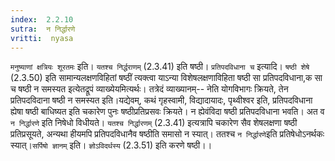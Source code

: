 ```yaml
---
index:  2.2.10
sutra:  न निर्द्धारणे
vritti:  nyasa
---
```


`मनुष्याणां क्षत्रियः शूरतमः` इति। `यतश्च निर्द्धराणम्` (2.3.41) इति षष्ठी। `प्रतिपदविधाना च` इत्यादि। `षष्ठी शेषे` (2.3.50) इति सामान्यलक्षणविहितां षष्ठीं त्यक्त्वा याऽन्या विशेषलक्षणाविहिता षष्ठी सा प्रतिपदविधाना,क सा च षष्ठी न समस्यत इत्येतद्रूपं व्याख्येयमित्यर्थः। तत्रेदं व्याख्यानम्-- नेति योगविभागः क्रियते, तेन प्रतिपदविदाना षष्ठी न समस्यत इति।यद्येवम्, कथं गृहस्वामी, विद्यादायादः, पृथ्वीश्वर इति, प्रतिपदविधाना ह्येषा षष्ठी बाधिष्यत इति चकारेण पुनः षष्ठीप्रतिप्रसवः क्रियते। न ह्येवंविदा षष्ठी प्रतिपदविधाना भवति। अत व `न निर्द्धारणे` इति निषेधो विधीयते। `यतश्च निर्द्धारणम्` (2.3.41) इत्यत्रापि चकारेण सैव शेषलक्षणा षष्ठी प्रतिप्रसूयते, अन्यथा हीयमपि प्रतिपदविधानैव षष्ठीति समासो न स्यात्। ततश्च `न निर्द्धारणे`इति प्रतिषेधोऽनर्थकः स्यात्।`सर्पिषो ज्ञानम्` इति। `ज्ञोऽविदर्थस्य` (2.3.51) इति करणे षष्ठी।।

